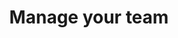 ---
title: Manage your team
parent: For Project Managers
has_children: true
layout: default
lang: en
---